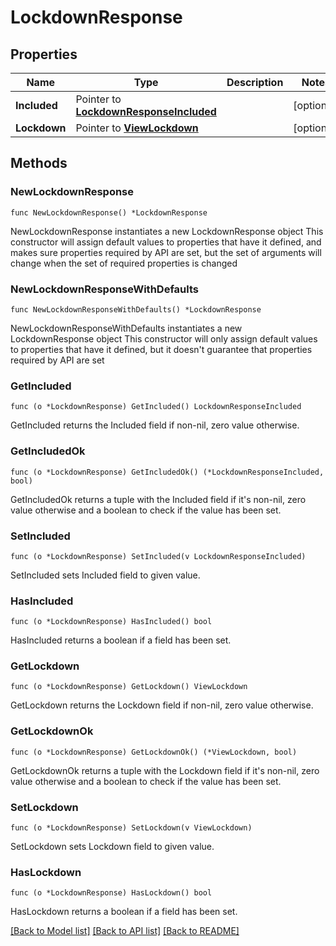 # LockdownResponse

## Properties

Name | Type | Description | Notes
------------ | ------------- | ------------- | -------------
**Included** | Pointer to [**LockdownResponseIncluded**](lockdown_Response_included.md) |  | [optional] 
**Lockdown** | Pointer to [**ViewLockdown**](view.Lockdown.md) |  | [optional] 

## Methods

### NewLockdownResponse

`func NewLockdownResponse() *LockdownResponse`

NewLockdownResponse instantiates a new LockdownResponse object
This constructor will assign default values to properties that have it defined,
and makes sure properties required by API are set, but the set of arguments
will change when the set of required properties is changed

### NewLockdownResponseWithDefaults

`func NewLockdownResponseWithDefaults() *LockdownResponse`

NewLockdownResponseWithDefaults instantiates a new LockdownResponse object
This constructor will only assign default values to properties that have it defined,
but it doesn't guarantee that properties required by API are set

### GetIncluded

`func (o *LockdownResponse) GetIncluded() LockdownResponseIncluded`

GetIncluded returns the Included field if non-nil, zero value otherwise.

### GetIncludedOk

`func (o *LockdownResponse) GetIncludedOk() (*LockdownResponseIncluded, bool)`

GetIncludedOk returns a tuple with the Included field if it's non-nil, zero value otherwise
and a boolean to check if the value has been set.

### SetIncluded

`func (o *LockdownResponse) SetIncluded(v LockdownResponseIncluded)`

SetIncluded sets Included field to given value.

### HasIncluded

`func (o *LockdownResponse) HasIncluded() bool`

HasIncluded returns a boolean if a field has been set.

### GetLockdown

`func (o *LockdownResponse) GetLockdown() ViewLockdown`

GetLockdown returns the Lockdown field if non-nil, zero value otherwise.

### GetLockdownOk

`func (o *LockdownResponse) GetLockdownOk() (*ViewLockdown, bool)`

GetLockdownOk returns a tuple with the Lockdown field if it's non-nil, zero value otherwise
and a boolean to check if the value has been set.

### SetLockdown

`func (o *LockdownResponse) SetLockdown(v ViewLockdown)`

SetLockdown sets Lockdown field to given value.

### HasLockdown

`func (o *LockdownResponse) HasLockdown() bool`

HasLockdown returns a boolean if a field has been set.


[[Back to Model list]](../README.md#documentation-for-models) [[Back to API list]](../README.md#documentation-for-api-endpoints) [[Back to README]](../README.md)


